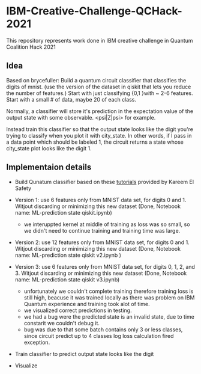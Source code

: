# IBM-Creative-Challenge-QCHack-2021
This repository represents work done in IBM creative challenge  in Quantum Coalition Hack 2021

## Idea
Based on brycefuller: 
Build a quantum circuit classifier that classifies the digits of mnist. (use the version of the dataset in qiskit that lets you reduce the number of features.) Start with just classifying {0,1 }with ~ 2-6 features. Start with a small # of data, maybe 20 of each class. 


Normally, a classifier will store it's prediction in the expectation value of the output state with some observable. <psi|Z|psi> for example. 

Instead train this classifier so that the output state looks like the digit you're trying to classify when you plot it with city_state.
In other words, if I pass in a data point which should be labeled 1, the circuit returns a state whose city_state plot looks like the digit 1.

## Implementaion details
- Build Qunatum classifier based on these [tutorials](https://github.com/kareem1925/Ismailia-school-of-AI) provided by Kareem El Safety
- Version 1: use 6 features only from MNIST data set, for digits 0 and 1. Witjout discarding or minimizing this new dataset  (Done, Notebook name: ML-prediction state qiskit.ipynb)
	- we interuppted kernel at middle of training as loss was so small, so we didn't need to continue training and training time was large.

- Version 2: use 12 features only from MNIST data set, for digits 0 and 1. Witjout discarding or minimizing this new dataset (Done, Notebook name: ML-prediction state qiskit v2.ipynb )

- Version 3: use 6 features only from MNIST data set, for digits 0, 1, 2, and 3. Witjout discarding or minimizing this new dataset (Done, Notebook name: ML-prediction state qiskit v3.ipynb)
	- unfortunately we couldn't complete training therefore training loss is still high, beacuse it was trained locally as there was problem on IBM Quantum experience and training took alot of time.
	- we visualized correct predictions in  testing.
	- we had a bug were the predicted state is an invalid state, due to time constarit we couldn't debug it.
	- bug was due to that some batch contains only 3 or less classes, since circuit predict up to 4 classes log loss calculation fired exception.



- Train classifier to predict output state looks like the digit
- Visualize
